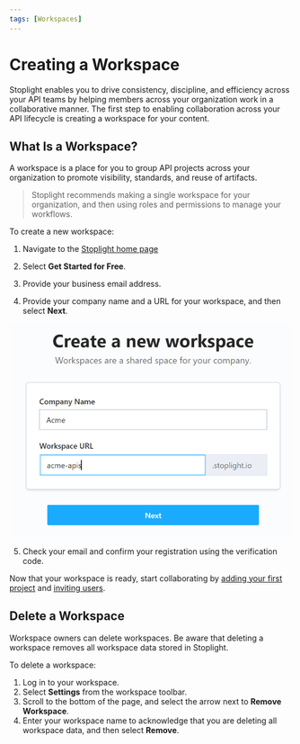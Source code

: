 ```yaml
---
tags: [Workspaces]
---
```


# Creating a Workspace

Stoplight enables you to drive consistency, discipline, and efficiency across your API teams by helping members across your organization work in a collaborative manner. The first step to enabling collaboration across your API lifecycle is creating a workspace for your content.

## What Is a Workspace?

A workspace is a place for you to group API projects across your organization to promote visibility, standards, and reuse of artifacts.

> Stoplight recommends making a single workspace for your organization, and then using roles and permissions to manage your workflows.

To create a new workspace:

1. Navigate to the [Stoplight home page](https://stoplight.io/)

2. Select **Get Started for Free**.

3. Provide your business email address.

4. Provide your company name and a URL for your workspace, and then select **Next**.

<!-- focus: center -->
![Create a Workspace](../assets/images/create-workspace.png)

5. Check your email and confirm your registration using the verification code.

Now that your workspace is ready, start collaborating by [adding your first project](../7.-projects/adding-projects.md) and [inviting users](d.inviting-your-team.md).


## Delete a Workspace

Workspace owners can delete workspaces. Be aware that deleting a workspace removes all workspace data stored in Stoplight.

To delete a workspace:

1. Log in to your workspace.
2. Select **Settings** from the workspace toolbar.
3. Scroll to the bottom of the page, and select the arrow next to **Remove Workspace**.
4. Enter your workspace name to acknowledge that you are deleting all workspace data, and then select **Remove**.